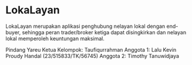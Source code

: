 # LokaLayan
LokaLayan merupakan aplikasi penghubung nelayan lokal dengan end-buyer, sehingga peran trader/broker ketiga dapat disingkirkan dan nelayan lokal memperoleh keuntungan maksimal.

Pindang Yareu
Ketua Kelompok: Taufiqurrahman 
Anggota 1: Lalu Kevin Proudy Handal (23/515833/TK/56745)
Anggota 2: Timothy Tanuwidjaya

